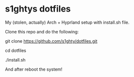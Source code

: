 # s1ghtys dotfiles

My (stolen, actually) Arch + Hyprland setup with install.sh file.

Clone this repo and do the following:

git clone https://github.com/s1ghty/dotfiles.git

cd dotfiles

./install.sh

And after reboot the system!

